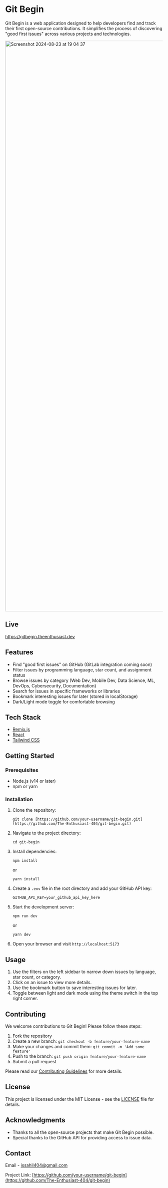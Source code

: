 # Git Begin

Git Begin is a web application designed to help developers find and track their first open-source contributions. It simplifies the process of discovering "good first issues" across various projects and technologies.

<img width="1822" alt="Screenshot 2024-08-23 at 19 04 37" src="https://github.com/user-attachments/assets/25719a7e-f0d4-419a-a01e-2739971b2125">


## Live

https://gitbegin.theenthusiast.dev

## Features

- Find "good first issues" on GitHub (GitLab integration coming soon)
- Filter issues by programming language, star count, and assignment status
- Browse issues by category (Web Dev, Mobile Dev, Data Science, ML, DevOps, Cybersecurity, Documentation)
- Search for issues in specific frameworks or libraries
- Bookmark interesting issues for later (stored in localStorage)
- Dark/Light mode toggle for comfortable browsing

## Tech Stack

- [Remix.js](https://remix.run/)
- [React](https://reactjs.org/)
- [Tailwind CSS](https://tailwindcss.com/)

## Getting Started

### Prerequisites

- Node.js (v14 or later)
- npm or yarn

### Installation

1. Clone the repository:
   ```
   git clone [https://github.com/your-username/git-begin.git](https://github.com/The-Enthusiast-404/git-begin.git)
   ```

2. Navigate to the project directory:
   ```
   cd git-begin
   ```

3. Install dependencies:
   ```
   npm install
   ```
   or
   ```
   yarn install
   ```

4. Create a `.env` file in the root directory and add your GitHub API key:
   ```
   GITHUB_API_KEY=your_github_api_key_here
   ```

5. Start the development server:
   ```
   npm run dev
   ```
   or
   ```
   yarn dev
   ```

6. Open your browser and visit `http://localhost:5173`

## Usage

1. Use the filters on the left sidebar to narrow down issues by language, star count, or category.
2. Click on an issue to view more details.
3. Use the bookmark button to save interesting issues for later.
4. Toggle between light and dark mode using the theme switch in the top right corner.

## Contributing

We welcome contributions to Git Begin! Please follow these steps:

1. Fork the repository
2. Create a new branch: `git checkout -b feature/your-feature-name`
3. Make your changes and commit them: `git commit -m 'Add some feature'`
4. Push to the branch: `git push origin feature/your-feature-name`
5. Submit a pull request

Please read our [Contributing Guidelines](CONTRIBUTING.md) for more details.

## License

This project is licensed under the MIT License - see the [LICENSE](LICENSE) file for details.

## Acknowledgments

- Thanks to all the open-source projects that make Git Begin possible.
- Special thanks to the GitHub API for providing access to issue data.

## Contact

Email - issahil404@gmail.com

Project Link: [https://github.com/your-username/git-begin](https://github.com/The-Enthusiast-404/git-begin)
